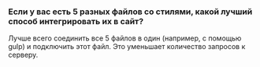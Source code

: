 ### Если у вас есть 5 разных файлов со стилями, какой лучший способ интегрировать их в сайт?

Лучше всего соединить все 5 файлов в один (например, с помощью gulp) и подключить этот файл. Это уменьшает количество запросов к серверу.